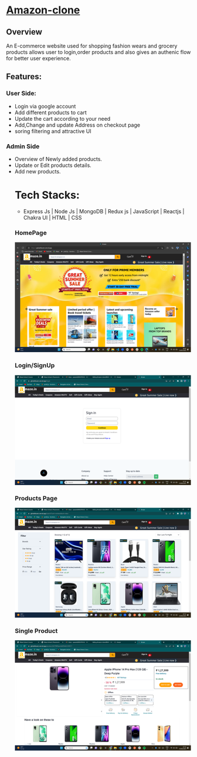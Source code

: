 
<h1><a href="https://globalhaven.vercel.app/">Amazon-clone</a></h1>

<h2>Overview</h2>
<p>An E-commerce website used for shopping fashion wears and grocery products allows user to login,order products and also gives an authenic flow for better user experience.</p>

<h2>Features:</h2>
<h3>User Side:</h3>
<ul>
<li>Login via google account</li>
<li>Add different products to cart</li>
<li>Update the cart according to your need</li>
<li>Add,Change and update Address on checkout page</li>
<li>soring filtering and attractive UI</li>
</ul>
<h3>Admin Side</h3>
<ul>
<li>Overview of Newly added products.</li>
<li>Update or Edit products details.</li>
<li>Add new products.</li>

<h1>Tech Stacks:</h1>
<ul>
<li>Express Js | Node Js | MongoDB | Redux js | JavaScript | Reactjs | Chakra UI | HTML | CSS</li>
<!-- <li>Node Js</li>
<li>MongoDB</li>
<li>Redux js</li>
<li>JavaScript</li>
<li>Reactjs</li>
<li>Chakra UI</li>
<li>HTML</li>
<li>CSS</li> -->
</ul>
<h3>HomePage</h3>
<img src="/assets/Screenshot (541).png" alt="homepage"/>
<h3>Login/SignUp </h3>
<img src="/assets/Screenshot (545).png" alt="homepage"/>
<h3>Products Page</h3>
<img src="/assets/Screenshot (543).png" alt="homepage"/>
<h3>Single Product</h3>
<img src="/assets/Screenshot (544).png" alt="homepage"/>
<!-- <h3>Cart</h3>
<img src="/assets/Screenshot (541).png" alt="homepage"/> -->
<!-- <h3>Checkout Page</h3>
<img src="/Images/checkout.png" alt="homepage"/>
<h3>Order Details</h3>
<img src="/Images/ordersummary.png" alt="homepage"/>
<h3>Admin Dashboard</h3>
<img src="/Images/AdminPanel.png" alt="homepage"/>
<h3>Admin Update Product</h3>
<img src="/Images/EditProduct.png" alt="homepage"/>
<h3>Admin Add Product</h3>
<img src="/Images/addProduct.png" alt="homepage"/>
<h3>Error Page</h3>
<img src="/Images/Error.png" alt="homepage"/> -->

<!-- <h1>Members</h1>
<h3><a href="https://github.com/pawan62003">Pawan Kumar(Team Lead) </a>responsible for building Cart section.</h3>
<h3><a href="https://github.com/0x-Sarthak">Sarthak Ahuja </a>responsible for building Homepage and Login/Signup section.</h3>
<h3><a href="https://github.com/BhagyeshKhalode">Bhagyesh Khalode </a>responsible for building Products section.</h3>
<h3><a href="https://github.com/AbhishekGupta1212">Abhishek Gupta </a>responsible for building Admin section.</h3> -->


